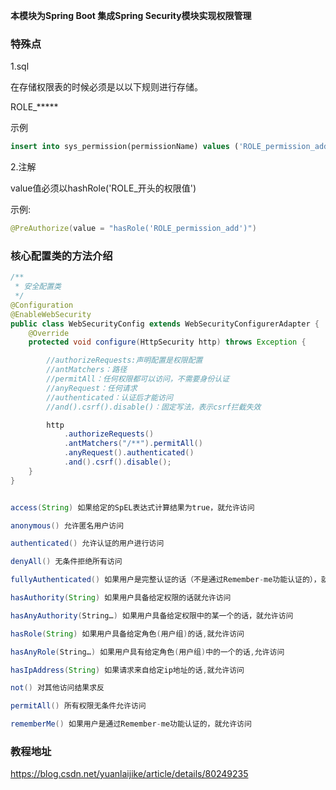 **本模块为Spring Boot 集成Spring Security模块实现权限管理**

### 特殊点

1.sql

在存储权限表的时候必须是以以下规则进行存储。

ROLE_*****

示例

```sql
insert into sys_permission(permissionName) values ('ROLE_permission_add');
```

2.注解

value值必须以hashRole('ROLE_开头的权限值')

示例:

```java
@PreAuthorize(value = "hasRole('ROLE_permission_add')")
```

### 核心配置类的方法介绍

```java
/**
 * 安全配置类
 */
@Configuration
@EnableWebSecurity
public class WebSecurityConfig extends WebSecurityConfigurerAdapter {
    @Override
    protected void configure(HttpSecurity http) throws Exception {

        //authorizeRequests:声明配置是权限配置
        //antMatchers：路径
        //permitAll：任何权限都可以访问，不需要身份认证
        //anyRequest：任何请求
        //authenticated：认证后才能访问
        //and().csrf().disable()：固定写法，表示csrf拦截失效

        http
            .authorizeRequests()
            .antMatchers("/**").permitAll()
            .anyRequest().authenticated()
            .and().csrf().disable();
    }
}


access(String) 如果给定的SpEL表达式计算结果为true，就允许访问

anonymous() 允许匿名用户访问

authenticated() 允许认证的用户进行访问

denyAll() 无条件拒绝所有访问

fullyAuthenticated() 如果用户是完整认证的话（不是通过Remember-me功能认证的），就允许访问

hasAuthority(String) 如果用户具备给定权限的话就允许访问

hasAnyAuthority(String…) 如果用户具备给定权限中的某一个的话，就允许访问

hasRole(String) 如果用户具备给定角色(用户组)的话,就允许访问

hasAnyRole(String…) 如果用户具有给定角色(用户组)中的一个的话,允许访问

hasIpAddress(String) 如果请求来自给定ip地址的话,就允许访问

not() 对其他访问结果求反

permitAll() 所有权限无条件允许访问

rememberMe() 如果用户是通过Remember-me功能认证的，就允许访问
```

### 教程地址

<https://blog.csdn.net/yuanlaijike/article/details/80249235>


